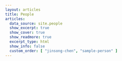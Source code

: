 ```yaml
---
layout: articles
title: People
articles:
  data_source: site.people
  show_excerpt: true
  show_cover: true
  show_readmore: true
  excerpt_type: html
  show_info: false
  custom_order: [ "jinsong-chen", "sample-person" ]
---
```


<!-- 
  - show_excerpt: If true, shows a short excerpt of each article.
  - show_cover: If true, shows the cover image of each article.
  - show_readmore: If true, includes a "Read More" link on each article.
  - excerpt_type: Defines the type of excerpt to be shown (html/plain text).
  - show_info: If false, hides additional information like author and date.
  - custom_order: An array that specifies the custom order of articles. List the slugs of the articles in the desired display order. Update this list to change the order of the people displayed on the page.
-->

